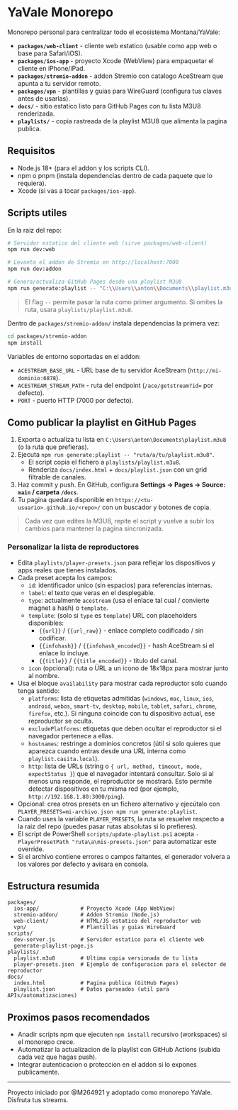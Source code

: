 # YaVale Monorepo

Monorepo personal para centralizar todo el ecosistema Montana/YaVale:

- **`packages/web-client`** - cliente web estatico (usable como app web o base para Safari/iOS).
- **`packages/ios-app`** - proyecto Xcode (WebView) para empaquetar el cliente en iPhone/iPad.
- **`packages/stremio-addon`** - addon Stremio con catalogo AceStream que apunta a tu servidor remoto.
- **`packages/vpn`** - plantillas y guias para WireGuard (configura tus claves antes de usarlas).
- **`docs/`** - sitio estatico listo para GitHub Pages con tu lista M3U8 renderizada.
- **`playlists/`** - copia rastreada de la playlist M3U8 que alimenta la pagina publica.

## Requisitos

- Node.js 18+ (para el addon y los scripts CLI).
- npm o pnpm (instala dependencias dentro de cada paquete que lo requiera).
- Xcode (si vas a tocar `packages/ios-app`).

## Scripts utiles

En la raiz del repo:

```bash
# Servidor estatico del cliente web (sirve packages/web-client)
npm run dev:web

# Levanta el addon de Stremio en http://localhost:7000
npm run dev:addon

# Genera/actualiza GitHub Pages desde una playlist M3U8
npm run generate:playlist -- "C:\\Users\\anton\\Documents\\playlist.m3u8"
```

> El flag `--` permite pasar la ruta como primer argumento. Si omites la ruta, usara `playlists/playlist.m3u8`.

Dentro de `packages/stremio-addon/` instala dependencias la primera vez:

```bash
cd packages/stremio-addon
npm install
```

Variables de entorno soportadas en el addon:

- `ACESTREAM_BASE_URL` - URL base de tu servidor AceStream (`http://mi-dominio:6878`).
- `ACESTREAM_STREAM_PATH` - ruta del endpoint (`/ace/getstream?id=` por defecto).
- `PORT` - puerto HTTP (7000 por defecto).

## Como publicar la playlist en GitHub Pages

1. Exporta o actualiza tu lista en `C:\Users\anton\Documents\playlist.m3u8` (o la ruta que prefieras).
2. Ejecuta `npm run generate:playlist -- "ruta/a/tu/playlist.m3u8"`.
   - El script copia el fichero a `playlists/playlist.m3u8`.
   - Renderiza `docs/index.html` + `docs/playlist.json` con un grid filtrable de canales.
3. Haz commit y push. En GitHub, configura **Settings -> Pages -> Source: `main` / carpeta `/docs`**.
4. Tu pagina quedara disponible en `https://<tu-usuario>.github.io/<repo>/` con un buscador y botones de copia.

> Cada vez que edites la M3U8, repite el script y vuelve a subir los cambios para mantener la pagina sincronizada.

### Personalizar la lista de reproductores

- Edita `playlists/player-presets.json` para reflejar los dispositivos y apps reales que tienes instalados.
- Cada preset acepta los campos:
  - `id`: identificador unico (sin espacios) para referencias internas.
  - `label`: el texto que veras en el desplegable.
  - `type`: actualmente `acestream` (usa el enlace tal cual / convierte magnet a hash) o `template`.
  - `template`: (solo si `type` es `template`) URL con placeholders disponibles:
    - `{{url}}` / `{{url_raw}}` - enlace completo codificado / sin codificar.
    - `{{infohash}}` / `{{infohash_encoded}}` - hash AceStream si el enlace lo incluye.
    - `{{title}}` / `{{title_encoded}}` - titulo del canal.
  - `icon` (opcional): ruta o URL a un icono de 18x18px para mostrar junto al nombre.
- Usa el bloque `availability` para mostrar cada reproductor solo cuando tenga sentido:
  - `platforms`: lista de etiquetas admitidas (`windows`, `mac`, `linux`, `ios`, `android`, `webos`, `smart-tv`, `desktop`, `mobile`, `tablet`, `safari`, `chrome`, `firefox`, etc.). Si ninguna coincide con tu dispositivo actual, ese reproductor se oculta.
  - `excludePlatforms`: etiquetas que deben ocultar el reproductor si el navegador pertenece a ellas.
  - `hostnames`: restringe a dominios concretos (útil si solo quieres que aparezca cuando entras desde una URL interna como `playlist.casita.local`).
  - `http`: lista de URLs (string o `{ url, method, timeout, mode, expectStatus }`) que el navegador intentará consultar. Solo si al menos una responde, el reproductor se mostrará. Esto permite detectar dispositivos en tu misma red (por ejemplo, `http://192.168.1.80:3000/ping`).
- Opcional: crea otros presets en un fichero alternativo y ejecútalo con `PLAYER_PRESETS=mi-archivo.json npm run generate:playlist`.
- Cuando uses la variable `PLAYER_PRESETS`, la ruta se resuelve respecto a la raiz del repo (puedes pasar rutas absolutas si lo prefieres).
- El script de PowerShell `scripts/update-playlist.ps1` acepta `-PlayerPresetPath "ruta\a\mis-presets.json"` para automatizar este override.
- Si el archivo contiene errores o campos faltantes, el generador volvera a los valores por defecto y avisara en consola.

## Estructura resumida

```
packages/
  ios-app/             # Proyecto Xcode (App WebView)
  stremio-addon/       # Addon Stremio (Node.js)
  web-client/          # HTML/JS estatico del reproductor web
  vpn/                 # Plantillas y guias WireGuard
scripts/
  dev-server.js        # Servidor estatico para el cliente web
  generate-playlist-page.js
playlists/
  playlist.m3u8        # Ultima copia versionada de tu lista
  player-presets.json  # Ejemplo de configuracion para el selector de reproductor
docs/
  index.html           # Pagina publica (GitHub Pages)
  playlist.json        # Datos parseados (util para APIs/automatizaciones)
```

## Proximos pasos recomendados

- Anadir scripts npm que ejecuten `npm install` recursivo (workspaces) si el monorepo crece.
- Automatizar la actualizacion de la playlist con GitHub Actions (subida cada vez que hagas push).
- Integrar autenticacion o proteccion en el addon si lo expones publicamente.

---
Proyecto iniciado por @M264921 y adoptado como monorepo YaVale. Disfruta tus streams.
